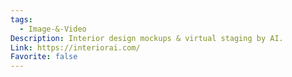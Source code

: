 ```yaml
---
tags:
  - Image-&-Video
Description: Interior design mockups & virtual staging by AI.
Link: https://interiorai.com/
Favorite: false
---
```

